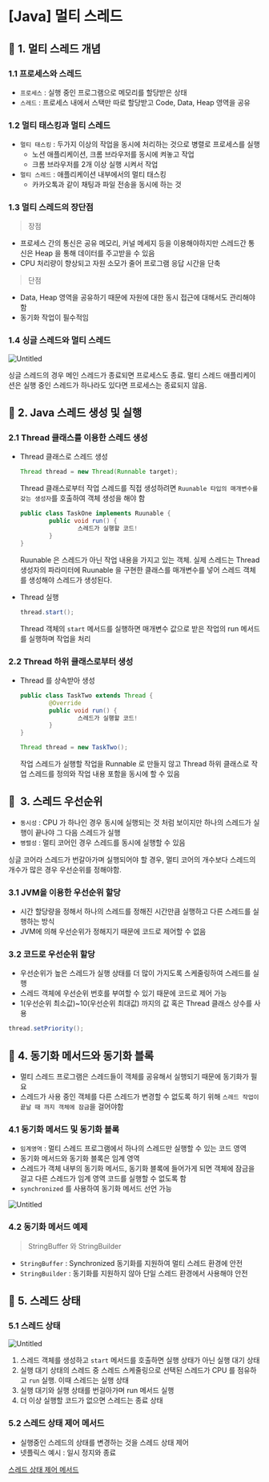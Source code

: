 # [Java] 멀티 스레드

## 🦥 1. 멀티 스레드 개념

### 1.1 프로세스와 스레드

- `프로세스` : 실행 중인 프로그램으로 메모리를 할당받은 상태
- `스레드` : 프로세스 내에서 스택만 따로 할당받고 Code, Data, Heap 영역을 공유

### 1.2 멀티 태스킹과 멀티 스레드

- `멀티 태스킹` : 두가지 이상의 작업을 동시에 처리하는 것으로 병렬로 프로세스를 실행
    - 노션 애플리케이션, 크롬 브라우저를 동시에 켜놓고 작업
    - 크롬 브라우저를 2개 이상 실행 시켜서 작업
- `멀티 스레드` :  애플리케이션 내부에서의 멀티 태스킹
    - 카카오톡과 같이 채팅과 파일 전송을 동시에 하는 것

### 1.3 멀티 스레드의 장단점

> 장점
> 
- 프로세스 간의 통신은 공유 메모리, 커널 메세지 등을 이용해야하지만 스레드간 통신은 Heap 을 통해 데이터를 주고받을 수 있음
- CPU 처리량이 향상되고 자원 소모가 줄어 프로그램 응답 시간을 단축

> 단점
> 
- Data, Heap 영역을 공유하기 때문에 자원에 대한 동시 접근에 대해서도 관리해야 함
- 동기화 작업이 필수적임

### 1.4 싱글 스레드와 멀티 스레드

![Untitled](%5BJava%5D%20%E1%84%86%E1%85%A5%E1%86%AF%E1%84%90%E1%85%B5%20%E1%84%89%E1%85%B3%E1%84%85%E1%85%A6%E1%84%83%E1%85%B3%20a4e26e9dae4d410c99225727fb6a3d7e/Untitled.png)

싱글 스레드의 경우 메인 스레드가 종료되면 프로세스도 종료. 멀티 스레드 애플리케이션은 실행 중인 스레드가 하나라도 있다면 프로세스는 종료되지 않음.

## 🦥 2. Java 스레드 생성 및 실행

### 2.1 Thread 클래스를 이용한 스레드 생성

- Thread 클래스로 스레드 생성
    
    ```java
    Thread thread = new Thread(Runnable target);
    ```
    
    Thread 클래스로부터 작업 스레드를 직접 생성하려면 `Ruunable 타입의 매개변수를 갖는 생성자`를 호출하여 객체 생성을 해야 함
    
    ```java
    public class TaskOne implements Ruunable {
    		public void run() {
    				스레드가 실행할 코드!
    		}
    }
    ```
    
    Ruunable 은 스레드가 아닌 작업 내용을 가지고 있는 객체. 실제 스레드는 Thread 생성자의 파라미터에 Ruunable 을 구현한 클래스를 매개변수를 넣어 스레드 객체를 생성해야 스레드가 생성된다.
    
- Thread 실행
    
    ```java
    thread.start();
    ```
    
    Thread 객체의 `start` 메서드를 실행하면 매개변수 값으로 받은 작업의 run 메서드를 실행하며 작업을 처리
    

### 2.2 Thread 하위 클래스로부터 생성

- Thread 를 상속받아 생성
    
    ```java
    public class TaskTwo extends Thread {
    		@Override
    		public void run() {
    				스레드가 실행할 코드!
    		}
    }
    
    Thread thread = new TaskTwo();
    ```
    
    작업 스레드가 실행할 작업을 Runnable 로 만들지 않고 Thread 하위 클래스로 작업 스레드를 정의와 작업 내용 포함을 동시에 할 수 있음
    

## 🦥  3. 스레드 우선순위

- `동시성` : CPU 가 하나인 경우 동시에 실행되는 것 처럼 보이지만 하나의 스레드가 실행이 끝나야 그 다음 스레드가 실행
- `병렬성` : 멀티 코어인 경우 스레드를 동시에 실행할 수 있음

싱글 코어라 스레드가 번갈아가며 실행되어야 할 경우, 멀티 코어의 개수보다 스레드의 개수가 많은 경우 우선순위를 정해야함.

### 3.1 JVM을 이용한 우선순위 할당

- 시간 할당량을 정해서 하나의 스레드를 정해진 시간만큼 실행하고 다른 스레드를 실행하는 방식
- JVM에 의해 우선순위가 정해지기 때문에 코드로 제어할 수 없음

### 3.2 코드로 우선순위 할당

- 우선순위가 높은 스레드가 실행 상태를 더 많이 가지도록 스케줄링하여 스레드를 실행
- 스레드 객체에 우선순위 번호를 부여할 수 있기 때문에 코드로 제어 가능
- 1(우선순위 최소값)~10(우선순위 최대값) 까지의 값 혹은 Thread 클래스 상수를 사용

```java
thread.setPriority();
```

## 🦥 4. 동기화 메서드와 동기화 블록

- 멀티 스레드 프로그램은 스레드들이 객체를 공유해서 실행되기 때문에 동기화가 필요
- 스레드가 사용 중인 객체를 다른 스레드가 변경할 수 없도록 하기 위해 `스레드 작업이 끝날 때 까지 객체에 잠금`을 걸어야함

### 4.1 동기화 메서드 및 동기화 블록

- `임계영역` : 멀티 스레드 프로그램에서 하나의 스레드만 실행할 수 있는 코드 영역
- 동기화 메서드와 동기화 블록은 임계 영역
- 스레드가 객체 내부의 동기화 메서드, 동기화 블록에 들어가게 되면 객체에 잠금을 걸고 다른 스레드가 임계 영역 코드를 실행할 수 없도록 함
- `synchronized` 를 사용하여 동기화 메서드 선언 가능

![Untitled](%5BJava%5D%20%E1%84%86%E1%85%A5%E1%86%AF%E1%84%90%E1%85%B5%20%E1%84%89%E1%85%B3%E1%84%85%E1%85%A6%E1%84%83%E1%85%B3%20a4e26e9dae4d410c99225727fb6a3d7e/Untitled%201.png)

### 4.2 동기화 메서드 예제

> StringBuffer 와 StringBuilder
> 
- `StringBuffer` : Synchronized 동기화를 지원하여 멀티 스레드 환경에 안전
- `StringBuilder` : 동기화를 지원하지 않아 단일 스레드 환경에서 사용해야 안전

## 🦥 5. 스레드 상태

### 5.1 스레드 상태

![Untitled](%5BJava%5D%20%E1%84%86%E1%85%A5%E1%86%AF%E1%84%90%E1%85%B5%20%E1%84%89%E1%85%B3%E1%84%85%E1%85%A6%E1%84%83%E1%85%B3%20a4e26e9dae4d410c99225727fb6a3d7e/Untitled%202.png)

1. 스레드 객체를 생성하고 `start` 메서드를 호출하면 실행 상태가 아닌 실행 대기 상태
2. 실행 대기 상태의 스레드 중 스레드 스케줄링으로 선택된 스레드가 CPU 를 점유하고 `run` 실행. 이때 스레드는 실행 상태
3. 실행 대기와 실행 상태를 번걸아가며 run 메서드 실행
4. 더 이상 실행할 코드가 없으면 스레드는 종료 상태

### 5.2 스레드 상태 제어 메서드

- 실행중인 스레드의 상태를 변경하는 것을 스레드 상태 제어
- 넷플릭스 예시 : 일시 정지와 종료

[스레드 상태 제어 메서드](https://www.notion.so/886a3dd7a6c3402189ab009ad1ccfa11)